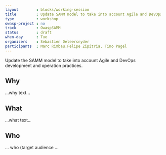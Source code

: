 ```yaml
---
layout        : blocks/working-session
title         : Update SAMM model to take into account Agile and DevOps
type          : workshop
owasp-project : no
track         : OwaspSAMM
status        : draft
when-day      : Tue
organizers    : Sebastien Deleersnyder
participants  : Marc Rimbau,Felipe Zipitria, Timo Pagel
---
```


Update the SAMM model to take into account Agile and DevOps development and operation practices.

## Why

...why text...

## What

...what text...

## Who

... who (target audience ...
